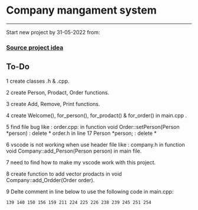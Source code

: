 # Company mangament system 
________________________________________________________________
Start new project by 31-05-2022 from:
### [Source project idea ](https://harmash.com/tutorials/algorithms-and-data-structure/data-structure-test-2)

## To-Do
1 create classes .h & .cpp.

2 create Person, Prodact, Order functions.

3 create Add, Remove, Print functions.

4 create Welcome(), for_person(), for_prodact() 
& for_order() in main.cpp .  

5 find file bug like :
    order.cpp: in function void Order::setPerson(Person *person) : delete *
    order.h in line 17 Person *person; : delete *

6 vscode is not working when use header file  like : 
    company.h in function void Company::add_Person(Person person) in main file.

7 need to find how to make my vscode work with this project.

8 create function to add vector prodacts in void Company::add_Ordder(Order order).

9 Delte comment in line below to use the following code in main.cpp:

    139 140 150 156 159 211 224 225 226 238 239 245 251 254
